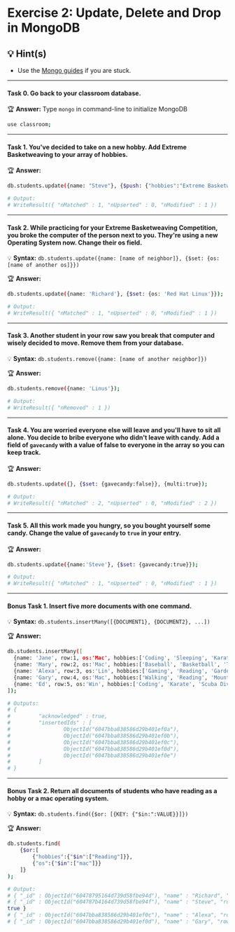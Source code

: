 # Exercise 2: Update, Delete and Drop in MongoDB


## 💡 Hint(s)

* Use the [Mongo guides](https://docs.mongodb.com/guides/) if you are stuck.

---

#### Task 0. Go back to your classroom database.

🏆 __Answer:__ Type `mongo` in command-line to initialize MongoDB

```bash
use classroom;
```
---

#### Task 1. You've decided to take on a new hobby. Add Extreme Basketweaving to your array of hobbies.

🏆 __Answer:__

```bash
db.students.update({name: "Steve"}, {$push: {"hobbies":"Extreme Basketweaving"}});

# Output:
# WriteResult({ "nMatched" : 1, "nUpserted" : 0, "nModified" : 1 })
```

---

#### Task 2. While practicing for your Extreme Basketweaving Competition, you broke the computer of the person next to you. They're using a new Operating System now. Change their os field.

💡 __Syntax:__ `db.students.update({name: [name of neighbor]}, {$set: {os:[name of another os]}})`

🏆 __Answer:__

```bash
db.students.update({name: 'Richard'}, {$set: {os: 'Red Hat Linux'}});

# Output:
# WriteResult({ "nMatched" : 1, "nUpserted" : 0, "nModified" : 1 })
```

---

#### Task 3. Another student in your row saw you break that computer and wisely decided to move. Remove them from your database.

💡 __Syntax:__ `db.students.remove({name: [name of another neighbor]})`

🏆 __Answer:__

```bash
db.students.remove({name: 'Linus'});

# Output:
# WriteResult({ "nRemoved" : 1 })
```

---

#### Task 4. You are worried everyone else will leave and you'll have to sit all alone. You decide to bribe everyone who didn't leave with candy. Add a field of `gavecandy` with a value of false to everyone in the array so you can keep track.

🏆 __Answer:__

```bash
db.students.update({}, {$set: {gavecandy:false}}, {multi:true});

# Output:
# WriteResult({ "nMatched" : 2, "nUpserted" : 0, "nModified" : 2 })
```

---

#### Task 5. All this work made you hungry, so you bought yourself some candy. Change the value of `gavecandy` to `true` in your entry.

🏆 __Answer:__

```bash
db.students.update({name:'Steve'}, {$set: {gavecandy:true}});

# Output:
# WriteResult({ "nMatched" : 1, "nUpserted" : 0, "nModified" : 1 })
```

---

#### Bonus Task 1. Insert five more documents with one command.

💡 __Syntax:__ `db.students.insertMany([{DOCUMENT1}, {DOCUMENT2}, ...])`

🏆 __Answer:__

```bash
db.students.insertMany([
  {name: 'Jane', row:1, os:'Mac', hobbies:['Coding', 'Sleeping', 'Karate'] },
  {name: 'Mary', row:2, os:'Mac', hobbies:['Baseball', 'Basketball', 'Tai Chi'] },
  {name: 'Alexa', row:3, os:'Lin', hobbies:['Gaming', 'Reading', 'Gardening'] },
  {name: 'Gary', row:4, os:'Mac', hobbies:['Walking', 'Reading', 'Mountain Climbing'] },
  {name: 'Ed', row:5, os:'Win', hobbies:['Coding', 'Karate', 'Scuba Diving'] }
]);

# Outputs:
# {
#         "acknowledged" : true,
#         "insertedIds" : [
#                 ObjectId("6047bba838586d29b401ef0a"),
#                 ObjectId("6047bba838586d29b401ef0b"),
#                 ObjectId("6047bba838586d29b401ef0c"),
#                 ObjectId("6047bba838586d29b401ef0d"),
#                 ObjectId("6047bba838586d29b401ef0e")
#         ]
# }
```
---

#### Bonus Task 2. Return all documents of students who have reading as a hobby or a mac operating system.

💡 __Syntax:__ `db.students.find({$or: [{KEY: {"$in:":VALUE}}]})`

🏆 __Answer:__

```bash
db.students.find(
    {$or:[
        {"hobbies":{"$in":["Reading"]}},
        {"os":{"$in":["mac"]}}
    ]}
);

# Output:
# { "_id" : ObjectId("60478795164d739d58fbe94d"), "name" : "Richard", "rowNumber" : 1, "os" : "Red Hat Linux", "hobbies" : [ "Vide Gaming", "Hiking", "Reading" ], "gavecandy" : false }
# { "_id" : ObjectId("604787b4164d739d58fbe94f"), "name" : "Steve", "rowNumber" : 1, "os" : "Mac", "hobbies" : [ "Designing", "Reading", "Swimming", "Extreme Basketweaving" ], "gavecandy" : 
true }
# { "_id" : ObjectId("6047bba838586d29b401ef0c"), "name" : "Alexa", "row" : 3, "os" : "Lin", "hobbies" : [ "Gaming", "Reading", "Gardening" ] }
# { "_id" : ObjectId("6047bba838586d29b401ef0d"), "name" : "Gary", "row" : 4, "os" : "Mac", "hobbies" : [ "Walking", "Reading", "Mountain Climbing" ] }
```